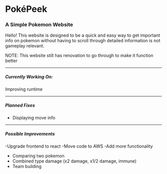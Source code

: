 # PokéPeek
### A Simple Pokemon Website ### 
Hello! This website is designed to be a quick and easy way to get important info on pokemon without having to scroll through detailed information is not gameplay relevant. 

NOTE: This website still has renovation to go through to make it function better 
______
##### Currently Working On: ##### 
Improving runtime 
______
##### Planned Fixes #####
- Displaying move info 
______
##### Possible Improvements #####
-Upgrade frontend to react
-Move code to AWS
-Add more functionality
  - Comparing two pokemon
  - Combined type damage (x2 damage, x1/2 damage, immune)
  - Team building 
